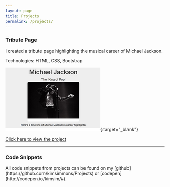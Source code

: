 ```yaml
---
layout: page
title: Projects
permalink: /projects/
---
```


<h3>Tribute Page</h3>
I created a tribute page highlighting the musical career of Michael Jackson.  

Technologies: HTML, CSS, Bootstrap

[![Michael Jackson Tribute Page](/images/mj.png)](http://codepen.io/kimsim/pen/QdvNjK){:target="_blank"}

[Click here to view the project](http://codepen.io/kimsim/pen/QdvNjK)

<hr>
<h3>Code Snippets</h3>
All code snippets from projects can be found on my [github](https://github.com/kimsimmons/Projects) or [codepen](http://codepen.io/kimsim/#).
